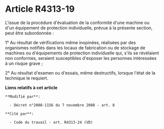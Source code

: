 # Article R4313-19

L'issue de la procédure d'évaluation de la conformité d'une machine ou d'un équipement de protection individuelle, prévue à
la présente section, peut être subordonnée : 

1° Au résultat de vérifications même inopinées, réalisées par des organismes notifiés dans les locaux de fabrication ou de
stockage de machines ou d'équipements de protection individuelle qui, s'ils se révélaient non conformes, seraient
susceptibles d'exposer les personnes intéressées à un risque grave ; 

2° Au résultat d'examen ou d'essais, même destructifs, lorsque l'état de la technique le requiert.

**Liens relatifs à cet article**

	**Modifié par**:

	  - Décret n°2008-1156 du 7 novembre 2008 - art. 8

	**Cité par**:

	  - Code du travail - art. R4313-24 (VD)

